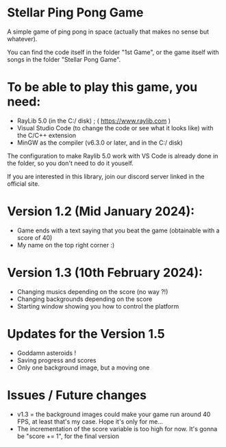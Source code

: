 # Stellar Ping Pong Game

A simple game of ping pong in space (actually that makes no sense but whatever).

You can find the code itself in the folder "1st Game", or the game itself with songs in the folder "Stellar Pong Game".

# To be able to play this game, you need:
- RayLib 5.0 (in the C:/ disk) ; ( https://www.raylib.com )
- Visual Studio Code (to change the code or see what it looks like) with the C/C++ extension
- MinGW as the compiler (v6.3.0 or later, and in the C:/ disk)

The configuration to make Raylib 5.0 work with VS Code is already done in the folder, so you don't need to do it youself.

If you are interested in this library, join our discord server linked in the official site.

# Version 1.2 (Mid January 2024): 

- Game ends with a text saying that you beat the game (obtainable with a score of 40)
- My name on the top right corner :)

# Version 1.3 (10th February 2024):

- Changing musics depending on the score (no way ?!)
- Changing backgrounds depending on the score
- Starting window showing you how to control the platform

# Updates for the Version 1.5

- Goddamn asteroids !
- Saving progress and scores
- Only one background image, but a moving one

# Issues / Future changes

- v1.3 = the background images could make your game run around 40 FPS, at least that's my case. Hope it's only for me...
- The incrementation of the score variable is too high for now. It's gonna be "score += 1", for the final version
